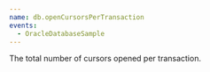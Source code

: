 ```yaml
---
name: db.openCursorsPerTransaction
events:
  - OracleDatabaseSample
---
```


The total number of cursors opened per transaction.
